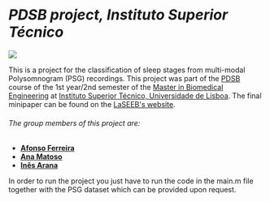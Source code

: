 # _PDSB project, Instituto Superior Técnico_ 

[![](https://www.ejp-eurad.eu/sites/default/files/2019-11/ist_logo.png)](https://tecnico.ulisboa.pt/en/) 

This is a project for the classification of sleep stages from multi-modal Polysomnogram (PSG) recordings. This project was part of the [PDSB](https://fenix.tecnico.ulisboa.pt/cursos/mebiom/disciplina-curricular/1529008500343) course of the 1st year/2nd semester of the [Master in Biomedical Engineering](https://fenix.tecnico.ulisboa.pt/cursos/mebiom) at [Instituto Superior Técnico, Universidade de Lisboa](https://tecnico.ulisboa.pt/en/). The final minipaper can be found on the [LaSEEB's website](https://wiki.laseeb.org/attachments/download/137/G6%20Sleep%20Stage%20Classification.pdf).

###### The group members of this project are: 
 - **[Afonso Ferreira]**
 - **[Ana Matoso]**
 - **[Inês Arana]**

In order to run the project you just have to run the code in the main.m file together with the PSG dataset which can be provided upon request.

[//]: # (These are reference links used in the body of this note and get stripped out when the markdown processor does its job. There is no need to format nicely because it shouldn't be seen.)

   [Afonso Ferreira]: <https://github.com/afonsof3rreira>
   [Ana Matoso]: <https://github.com/afonsof3rreira>
   [Inês Arana]: <https://github.com/afonsof3rreira>   

